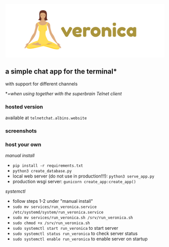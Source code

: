 ![veronica logo](veronica-logo.png)
## a simple chat app for the terminal*
with support for different channels

**=when using together with the superbrain Telnet client*

### hosted version
available at `telnetchat.albins.website`

### screenshots

### host your own

*manual install*
* `pip install -r requirements.txt`
* `python3 create_database.py`
* local web server (do not use in production!!!): `python3 serve_app.py`
* production wsgi server: `gunicorn create_app:create_app()`

*systemctl*
* follow steps 1-2 under "manual install"
* `sudo mv services/run_veronica.service /etc/systemd/system/run_veronica.service`
* `sudo mv services/run_veronica.sh /srv/run_veronica.sh`
* `sudo chmod +x /srv/run_veronica.sh`
* `sudo systemctl start run_veronica` to start server
* `sudo systemctl status run_veronica` to check server status
* `sudo systemctl enable run_veronica` to enable server on startup
